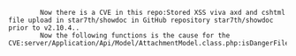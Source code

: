 
            Now there is a CVE in this repo:Stored XSS viva axd and cshtml file upload in star7th/showdoc in GitHub repository star7th/showdoc prior to v2.10.4..
            Now the following functions is the cause for the CVE:server/Application/Api/Model/AttachmentModel.class.php:isDangerFilename();
            